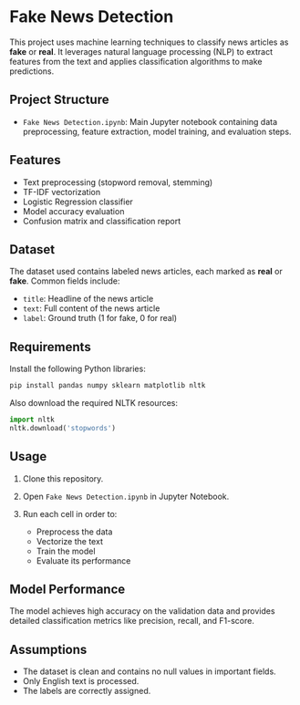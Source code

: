 # Fake News Detection

This project uses machine learning techniques to classify news articles as **fake** or **real**.
It leverages natural language processing (NLP) to extract features from the text and applies classification algorithms to make predictions.

## Project Structure

* `Fake News Detection.ipynb`: Main Jupyter notebook containing data preprocessing, feature extraction, model training, and evaluation steps.

## Features

* Text preprocessing (stopword removal, stemming)
* TF-IDF vectorization
* Logistic Regression classifier
* Model accuracy evaluation
* Confusion matrix and classification report

## Dataset

The dataset used contains labeled news articles, each marked as **real** or **fake**. Common fields include:

* `title`: Headline of the news article
* `text`: Full content of the news article
* `label`: Ground truth (1 for fake, 0 for real)

## Requirements

Install the following Python libraries:

```bash
pip install pandas numpy sklearn matplotlib nltk
```

Also download the required NLTK resources:

```python
import nltk
nltk.download('stopwords')
```

## Usage

1. Clone this repository.
2. Open `Fake News Detection.ipynb` in Jupyter Notebook.
3. Run each cell in order to:

   * Preprocess the data
   * Vectorize the text
   * Train the model
   * Evaluate its performance

## Model Performance

The model achieves high accuracy on the validation data and provides detailed classification metrics like precision, recall, and F1-score.

## Assumptions

* The dataset is clean and contains no null values in important fields.
* Only English text is processed.
* The labels are correctly assigned.




